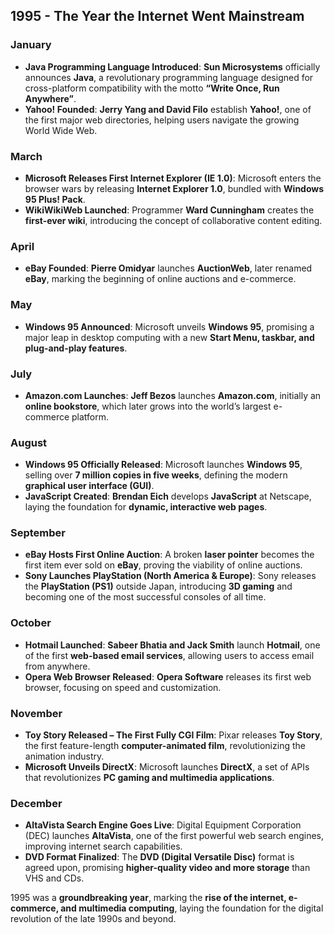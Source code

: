 ## **1995 - The Year the Internet Went Mainstream**  

### **January**  
- **Java Programming Language Introduced**: **Sun Microsystems** officially announces **Java**, a revolutionary programming language designed for cross-platform compatibility with the motto **“Write Once, Run Anywhere”**.  
- **Yahoo! Founded**: **Jerry Yang and David Filo** establish **Yahoo!**, one of the first major web directories, helping users navigate the growing World Wide Web.  

### **March**  
- **Microsoft Releases First Internet Explorer (IE 1.0)**: Microsoft enters the browser wars by releasing **Internet Explorer 1.0**, bundled with **Windows 95 Plus! Pack**.  
- **WikiWikiWeb Launched**: Programmer **Ward Cunningham** creates the **first-ever wiki**, introducing the concept of collaborative content editing.  

### **April**  
- **eBay Founded**: **Pierre Omidyar** launches **AuctionWeb**, later renamed **eBay**, marking the beginning of online auctions and e-commerce.  

### **May**  
- **Windows 95 Announced**: Microsoft unveils **Windows 95**, promising a major leap in desktop computing with a new **Start Menu, taskbar, and plug-and-play features**.  

### **July**  
- **Amazon.com Launches**: **Jeff Bezos** launches **Amazon.com**, initially an **online bookstore**, which later grows into the world’s largest e-commerce platform.  

### **August**  
- **Windows 95 Officially Released**: Microsoft launches **Windows 95**, selling over **7 million copies in five weeks**, defining the modern **graphical user interface (GUI)**.  
- **JavaScript Created**: **Brendan Eich** develops **JavaScript** at Netscape, laying the foundation for **dynamic, interactive web pages**.  

### **September**  
- **eBay Hosts First Online Auction**: A broken **laser pointer** becomes the first item ever sold on **eBay**, proving the viability of online auctions.  
- **Sony Launches PlayStation (North America & Europe)**: Sony releases the **PlayStation (PS1)** outside Japan, introducing **3D gaming** and becoming one of the most successful consoles of all time.  

### **October**  
- **Hotmail Launched**: **Sabeer Bhatia and Jack Smith** launch **Hotmail**, one of the first **web-based email services**, allowing users to access email from anywhere.  
- **Opera Web Browser Released**: **Opera Software** releases its first web browser, focusing on speed and customization.  

### **November**  
- **Toy Story Released – The First Fully CGI Film**: Pixar releases **Toy Story**, the first feature-length **computer-animated film**, revolutionizing the animation industry.  
- **Microsoft Unveils DirectX**: Microsoft launches **DirectX**, a set of APIs that revolutionizes **PC gaming and multimedia applications**.  

### **December**  
- **AltaVista Search Engine Goes Live**: Digital Equipment Corporation (DEC) launches **AltaVista**, one of the first powerful web search engines, improving internet search capabilities.  
- **DVD Format Finalized**: The **DVD (Digital Versatile Disc)** format is agreed upon, promising **higher-quality video and more storage** than VHS and CDs.  

1995 was a **groundbreaking year**, marking the **rise of the internet, e-commerce, and multimedia computing**, laying the foundation for the digital revolution of the late 1990s and beyond.
